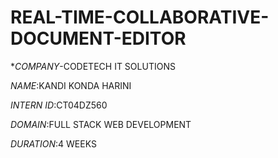 # REAL-TIME-COLLABORATIVE-DOCUMENT-EDITOR

**COMPANY*-CODETECH IT SOLUTIONS

*NAME*:KANDI KONDA HARINI

*INTERN ID*:CT04DZ560

*DOMAIN*:FULL STACK WEB DEVELOPMENT

*DURATION*:4 WEEKS
